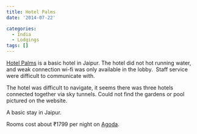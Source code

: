 ```yaml
---
title: Hotel Palms
date: '2014-07-22'

categories:
  - India
  - Lodgings
tags: []
---
```


[Hotel Palms](https://www.agoda.com/en-in/hotel-palms-jaipur/hotel/jaipur-in.html?cid=1649959 "Agoda: Hotel Palms") is a basic hotel in Jaipur. The hotel did not hot running water, and weak connection wi-fi was only available in the lobby.  Staff service were difficult to communicate with.

The hotel was difficult to navigate, it seems there was three hotels connected together via sky tunnels. Could not find the gardens or pool pictured on the website.

A basic stay in Jaipur.

Rooms cost about ₹1799 per night on [Agoda](https://www.agoda.com/en-in/hotel-palms-jaipur/hotel/jaipur-in.html?cid=1649959 "Agoda: Hotel Palms").
